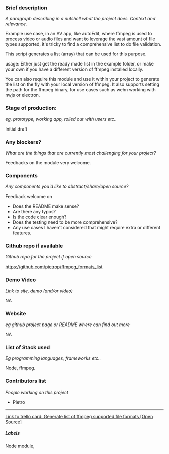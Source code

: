 ### Brief description 
*A paragraph describing in a nutshell what the project does. Context and relevance.*

Example use case, in an AV app, like autoEdit, where ffmpeg is used to process video or audio files and want to leverage the vast amount of file types supported, it's tricky to find a comprehensive list to do file validation. 

This script generates a list (array) that can be used for this purpose. 

usage: Either just get the ready made list in the example folder, or make your own if you have a different version of ffmpeg installed locally.

You can also require this module and use it within your project to generate the list on the fly with your local version of ffmpeg. It also supports setting the path for the ffmpeg binary, for use cases such as wehn working with nwjs or electron.

### Stage of production: 
*eg, prototype, working app, rolled out with users etc..*

Initial draft 

### Any blockers? 
*What are the things that are currently most challenging for your project?*

Feedbacks on the module very welcome. 

### Components 
*Any components you'd like to abstract/share/open source?*

Feedback welcome on

- Does the README make sense? 
- Are there any typos?
- Is the code clear enough?
- Does the testing need to be more comprehensive?
- Any use cases I haven't considered that might require extra or different features.

### Github repo if available
*Github repo for the project if open source*

https://github.com/pietrop/ffmpeg_formats_list


### Demo Video 
*Link to site, demo (and/or video)*

NA

### Website 
*eg github project page or README where can find out more*

NA

### List of Stack used 
*Eg programming languages, frameworks etc..*

Node, ffmpeg. 

### Contributors list 
*People working on this project*

- Pietro


---

[Link to trello card: Generate list of ffmpeg supported file formats [Open Source]](https://trello.com/c/RPKcw5jb)

##### Labels

Node module, 